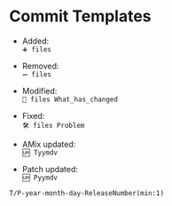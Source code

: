# Commit Templates

- Added:  
    `➕ files`

- Removed:  
    `➖ files`

- Modified:  
    `🔘 files What_has_changed`

- Fixed:  
    `🛠 files Problem`

- AMix updated:  
    `🆙 Tyymdv`

- Patch updated:  
    `🆙 Pyymdv`

`T/P-year-month-day-ReleaseNumber(min:1)`
